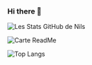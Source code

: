 ### Hi there 👋

![Les Stats GitHub de Nils](https://github-readme-stats.vercel.app/api?username=nilsmillot&count_private=true&show_icons=true&theme=radical)

![Carte ReadMe](https://github-readme-stats.vercel.app/api/pin/?username=nilsmillot&repo=github-readme-stats)

![Top Langs](https://github-readme-stats.vercel.app/api/top-langs/?username=nilsmillot&layout=compact)

<!--
**NilsMillot/NilsMillot** is a ✨ _special_ ✨ repository because its `README.md` (this file) appears on your GitHub profile.

Here are some ideas to get you started:

- 🔭 I’m currently working on ...
- 🌱 I’m currently learning ...
- 👯 I’m looking to collaborate on ...
- 🤔 I’m looking for help with ...
- 💬 Ask me about ...
- 📫 How to reach me: ...
- 😄 Pronouns: ...
- ⚡ Fun fact: ...
-->
